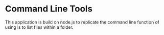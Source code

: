 # Command Line Tools

This application is build on node.js to replicate the command line function of using ls to list files within a folder.



